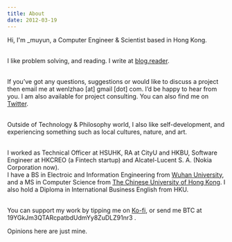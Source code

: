 ```yaml
---
title: About
date: 2012-03-19
---
```


Hi, I'm _muyun, a Computer Engineer & Scientist based in Hong Kong.   
<br>     

I like problem solving, and reading.  I write at [blog.reader](https://muyun.github.io/).    
<br> 

If you’ve got any questions, suggestions or would like to discuss a project then email me at wenlzhao [at] gmail [dot] com. I’d be happy to hear from you. 
I am also available for project consulting.  You can also find me on [Twitter](https://twitter.com/_muyun).
<br> <br> 

Outside of Technology & Philosophy world, I also like self-development, and experiencing something such as local cultures, nature, and art. 
<br> <br> 

I worked as Technical Officer at HSUHK, RA at CityU and HKBU, Software Engineer at HKCREO (a Fintech startup) and Alcatel-Lucent S. A. (Nokia Corporation now).   
I have a BS in Electroic and Information Engineering from [Wuhan University](https://www.sciencemag.org/collections/celebrating-125-years-academic-excellence-wuhan-university-1893-2018?fbclid=IwAR0RzFSkpxaI8wk61JDnE7p6SWr7SlKXLyoFHkrg4-iqKGiRyE2gZfaGl8s), and a MS in Computer Science from [The Chinese University of Hong Kong](http://www.cuhk.edu.hk/english/index.html). I also hold a Diploma in International Business English from HKU.   
<br>  

You can support my work by tipping me on [Ko-fi](https://ko-fi.com/raymondzhao), or send me BTC at 19YGkJm3QTARcpatbdUdmYy8ZuDLZ91nr3 .  

Opinions here are just mine. 
